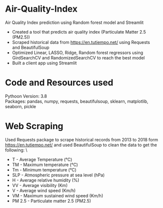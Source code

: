# Air-Quality-Index
Air Quality Index prediction using Random forest model and Streamlit


* Created a tool that predicts air quality index (Particulate Matter 2.5 (PM2.5))
* Scraped historical data from https://en.tutiempo.net/ using Requests and BeautifulSoup
*  Optimized Linear, LASSO, Ridge, Random forest regressors using GirdSearchCV and RandomizedSearchCV to reach the best model
*  Built a client app using Streamlit


# Code and Resources used
Pythoon Version: 3.8 \
Packages: pandas, numpy, requests, beautifulsoup, sklearn, matplotlib, seaborn,  pickle

# Web Scraping
Used Requests package to scrape historical records from 2013 to 2018 form https://en.tutiempo.net/ and used BeautifulSoup to clean the data to get the following: \

* T - Average Temperature (°C)
* TM	- Maximum temperature (°C)
* Tm	- Minimum temperature (°C)
* SLP - Atmospheric pressure at sea level (hPa)
* H - Average relative humidity (%)
* VV	- Average visibility (Km)
* V - Average wind speed (Km/h)
* VM	- Maximum sustained wind speed (Km/h)
* PM 2.5 - Particulate matter 2.5 (PM2.5)

